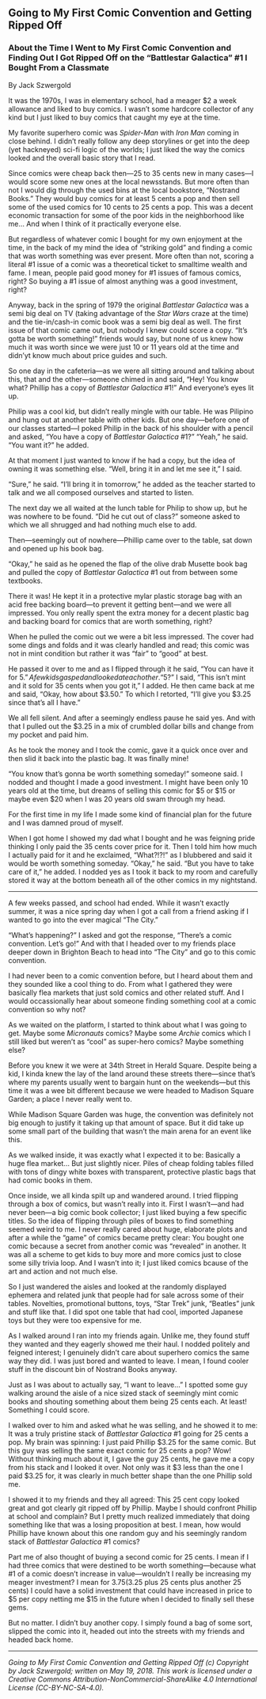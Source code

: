 ## Going to My First Comic Convention and Getting Ripped Off
### About the Time I Went to My First Comic Convention and Finding Out I Got Ripped Off on the “Battlestar Galactica” #1 I Bought From a Classmate

By Jack Szwergold

It was the 1970s, I was in elementary school, had a meager $2 a week allowance and liked to buy comics. I wasn’t some hardcore collector of any kind but I just liked to buy comics that caught my eye at the time.

My favorite superhero comic was *Spider-Man* with *Iron Man* coming in close behind. I didn’t really follow any deep storylines or get into the deep (yet hackneyed) sci-fi logic of the worlds; I just liked the way the comics looked and the overall basic story that I read.

Since comics were cheap back then—25 to 35 cents new in many cases—I would score some new ones at the local newsstands. But more often than not I would dig through the used bins at the local bookstore, “Nostrand Books.” They would buy comics for at least 5 cents a pop and then sell some of the used comics for 10 cents to 25 cents a pop. This was a decent economic transaction for some of the poor kids in the neighborhood like me… And when I think of it practically everyone else.

But regardless of whatever comic I bought for my own enjoyment at the time, in the back of my mind the idea of “striking gold” and finding a comic that was worth something was ever present. More often than not, scoring a literal #1 issue of a comic was a theoretical ticket to smalltime wealth and fame. I mean, people paid good money for #1 issues of famous comics, right? So buying a #1 issue of almost anything was a good investment, right?

Anyway, back in the spring of 1979 the original *Battlestar Galactica* was a semi big deal on TV (taking advantage of the *Star Wars* craze at the time) and the tie-in/cash-in comic book was a semi big deal as well. The first issue of that comic came out, but nobody I knew could score a copy. “It’s gotta be worth something!” friends would say, but none of us knew how much it was worth since we were just 10 or 11 years old at the time and didn’yt know much about price guides and such.

So one day in the cafeteria—as we were all sitting around and talking about this, that and the other—someone chimed in and said, “Hey! You know what? Phillip has a copy of *Battlestar Galactica* #1!” And everyone’s eyes lit up.

Philip was a cool kid, but didn’t really mingle with our table. He was Pilipino and hung out at another table with other kids. But one day—before one of our classes started—I poked Philip in the back of his shoulder with a pencil and asked, “You have a copy of *Battlestar Galactica* #1?” “Yeah,” he said. “You want it?” he added.

At that moment I just wanted to know if he had a copy, but the idea of owning it was something else. “Well, bring it in and let me see it,” I said.

“Sure,” he said. “I’ll bring it in tomorrow,” he added as the teacher started to talk and we all composed ourselves and started to listen.

The next day we all waited at the lunch table for Philip to show up, but he was nowhere to be found. “Did he cut out of class?” someone asked to which we all shrugged and had nothing much else to add.

Then—seemingly out of nowhere—Phillip came over to the table, sat down and opened up his book bag.

“Okay,” he said as he opened the flap of the olive drab Musette book bag and pulled the copy of *Battlestar Galactica* #1 out from between some textbooks.

There it was! He kept it in a protective mylar plastic storage bag with an acid free backing board—to prevent it getting bent—and we were all impressed. You only really spent the extra money for a decent plastic bag and backing board for comics that are worth something, right?

When he pulled the comic out we were a bit less impressed. The cover had some dings and folds and it was clearly handled and read; this comic was not in mint condition but rather it was “fair” to “good” at best.

He passed it over to me and as I flipped through it he said, “You can have it for $5.” A few kids gasped and looked at each other. “$5?” I said, “This isn’t mint and it sold for 35 cents when you got it,” I added. He then came back at me and said, “Okay, how about $3.50.” To which I retorted, “I’ll give you $3.25 since that’s all I have.”

We all fell silent. And after a seemingly endless pause he said yes. And with that I pulled out the $3.25 in a mix of crumbled dollar bills and change from my pocket and paid him.

As he took the money and I took the comic, gave it a quick once over and then slid it back into the plastic bag. It was finally mine!

“You know that’s gonna be worth something someday!” someone said. I nodded and thought I made a good investment. I might have been only 10 years old at the time, but dreams of selling this comic for $5 or $15 or maybe even $20 when I was 20 years old swam through my head.

For the first time in my life I made some kind of financial plan for the future and I was damned proud of myself.

When I got home I showed my dad what I bought and he was feigning pride thinking I only paid the 35 cents cover price for it. Then I told him how much I actually paid for it and he exclaimed, “What?!?!” as I blubbered and said it would be worth something someday. “Okay,” he said. “But you have to take care of it,” he added. I nodded yes as I took it back to my room and carefully stored it way at the bottom beneath all of the other comics in my nightstand.

***

A few weeks passed, and school had ended. While it wasn’t exactly summer, it was a nice spring day when I got a call from a friend asking if I wanted to go into the ever magical “The City.”

“What’s happening?” I asked and got the response, “There’s a comic convention. Let’s go!” And with that I headed over to my friends place deeper down in Brighton Beach to head into “The City” and go to this comic convention.

I had never been to a comic convention before, but I heard about them and they sounded like a cool thing to do. From what I gathered they were basically flea markets that just sold comics and other related stuff. And I would occassionally hear about someone finding something cool at a comic convention so why not?

As we waited on the platform, I started to think about what I was going to get. Maybe some *Micronauts* comics? Maybe some *Archie* comics which I still liked but weren’t as “cool” as super-hero comics? Maybe something else?

Before you knew it we were at 34th Street in Herald Square. Despite being a kid, I kinda knew the lay of the land around these streets there—since that’s where my parents usually went to bargain hunt on the weekends—but this time it was a wee bit different because we were headed to Madison Square Garden; a place I never really went to.

While Madison Square Garden was huge, the convention was definitely not big enough to justify it taking up that amount of space. But it did take up some small part of the building that wasn’t the main arena for an event like this.

As we walked inside, it was exactly what I expected it to be: Basically a huge flea market… But just slightly nicer. Piles of cheap folding tables filled with tons of dingy white boxes with transparent, protective plastic bags that had comic books in them.

Once inside, we all kinda spilt up and wandered around. I tried flipping through a box of comics, but wasn’t really into it. First I wasn’t—and had never been—a big comic book collector; I just liked buying a few specific titles. So the idea of flipping through piles of boxes to find something seemed weird to me. I never really cared about huge, elaborate plots and after a while the “game” of comics became pretty clear: You bought one comic because a secret from another comic was “revealed” in another. It was all a scheme to get kids to buy more and more comics just to close some silly trivia loop. And I wasn’t into it; I just liked comics bcause of the art and action and not much else.

So I just wandered the aisles and looked at the randomly displayed ephemera and related junk that people had for sale across some of their tables. Novelties, promotional buttons, toys, “Star Trek” junk, “Beatles” junk and stuff like that. I did spot one table that had cool, imported Japanese toys but they were too expensive for me.

As I walked around I ran into my friends again. Unlike me, they found stuff they wanted and they eagerly showed me their haul. I nodded politely and feigned interest; I genuinely didn’t care about superhero comics the same way they did. I was just bored and wanted to leave. I mean, I found cooler stuff in the discount bin of Nostrand Books anyway.

Just as I was about to actually say, “I want to leave…” I spotted some guy walking around the aisle of a nice sized stack of seemingly mint comic books and shouting something about them being 25 cents each. At least! Something I could score.

I walked over to him and asked what he was selling, and he showed it to me: It was a truly pristine stack of *Battlestar Galactica* #1 going for 25 cents a pop. My brain was spinning: I just paid Phillip $3.25 for the same comic. But this guy was selling the same exact comic for 25 cents a pop? Wow! Without thinking much about it, I gave the guy 25 cents, he gave me a copy from his stack and I looked it over. Not only was it $3 less than the one I paid $3.25 for, it was clearly in much better shape than the one Phillip sold me.

I showed it to my friends and they all agreed: This 25 cent copy looked great and got clearly git ripped off by Phillip. Maybe I should confront Phillip at school and complain? But I pretty much realized immediately that doing something like that was a losing proposition at best. I mean, how would Phillip have known about this one random guy and his seemingly random stack of *Battlestar Galactica* #1 comics?

Part me of also thought of buying a second comic for 25 cents. I mean if I had three comics that were destined to be worth something—because what #1 of a comic doesn’t increase in value—wouldn’t I really be increasing my meager investment? I mean for $3.75 ($3.25 plus 25 cents plus another 25 cents) I could have a solid investment that could have increased in price to $5 per copy netting me $15 in the future when I decided to finally sell these gems.

But no matter. I didn’t buy another copy. I simply found a bag of some sort, slipped the comic into it, headed out into the streets with my friends and headed back home.

***

*Going to My First Comic Convention and Getting Ripped Off (c) Copyright by Jack Szwergold; written on May 19, 2018. This work is licensed under a Creative Commons Attribution-NonCommercial-ShareAlike 4.0 International License (CC-BY-NC-SA-4.0).*